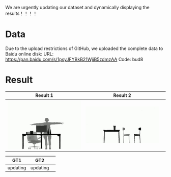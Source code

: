 We are urgently updating our dataset and dynamically displaying the results！！！！

# Data

Due to the upload restrictions of GitHub, we uploaded the complete data to Baidu online disk:
URL: https://pan.baidu.com/s/1psyJFYBkB21WjiB5zdmzAA 
Code: bud8


# Result

| Result 1 | Result 2 |  |
|-------|-------|-----|
| ![result_1](result_1.gif) | ![result_2](result_2.gif) |  |

| GT1 | GT2 |  |
|-----|-----|-----|
| updating | updating |  |
